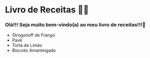 # Livro de Receitas :woman_cook:

### Olá!!! Seja muito bem-vindo(a) ao meu livro de receitas!!!:wave:

- Strogonoff de Frango
- Pavê
- Torta de Limão
- Biscoito Amanteigado